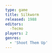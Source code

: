 ```yaml
---
type: game
title: Silkworm
released: 1988
editors: 
  -Tecmo
players: 2
genres:
  - 'Shoot Them Up'
---
```

